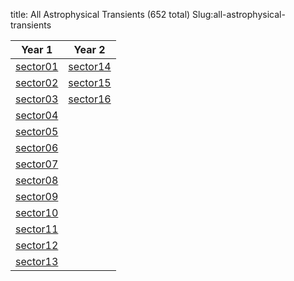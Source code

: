 title: All Astrophysical Transients  (652 total)
Slug:all-astrophysical-transients

| Year 1 | Year 2|
|--------|--------|
|[sector01]({filename}../sector01/sector01.md)|[sector14]({filename}../sector14/sector14.md)|
|[sector02]({filename}../sector02/sector02.md)|[sector15]({filename}../sector15/sector15.md)|
|[sector03]({filename}../sector03/sector03.md)|[sector16]({filename}../sector16/sector16.md)|
|[sector04]({filename}../sector04/sector04.md)||
|[sector05]({filename}../sector05/sector05.md)||
|[sector06]({filename}../sector06/sector06.md)||
|[sector07]({filename}../sector07/sector07.md)||
|[sector08]({filename}../sector08/sector08.md)||
|[sector09]({filename}../sector09/sector09.md)||
|[sector10]({filename}../sector10/sector10.md)||
|[sector11]({filename}../sector11/sector11.md)||
|[sector12]({filename}../sector12/sector12.md)||
|[sector13]({filename}../sector13/sector13.md)||
